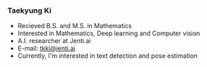 ### Taekyung Ki

- Recieved B.S. and M.S. in Mathematics
- Interested in Mathematics, Deep learning and Computer vision
- A.I. researcher at Jenti.ai
- E-mail: tkki@jenti.ai
- Currently, I'm interested in text detection and pose estimation
